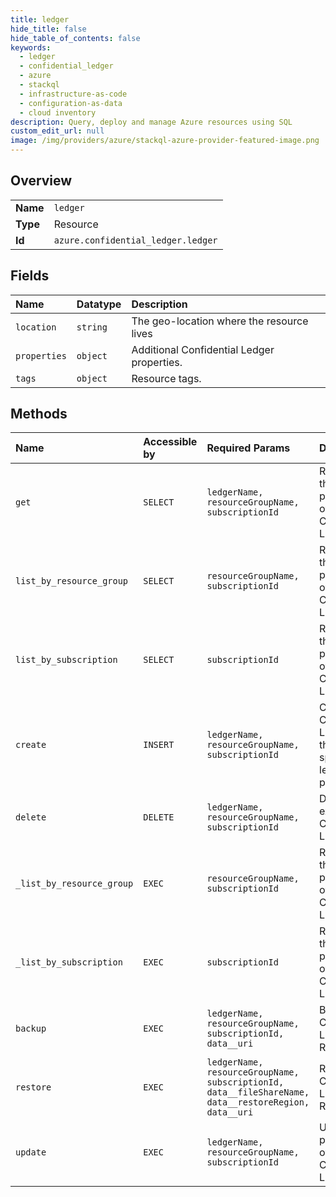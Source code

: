 ```yaml
---
title: ledger
hide_title: false
hide_table_of_contents: false
keywords:
  - ledger
  - confidential_ledger
  - azure    
  - stackql
  - infrastructure-as-code
  - configuration-as-data
  - cloud inventory
description: Query, deploy and manage Azure resources using SQL
custom_edit_url: null
image: /img/providers/azure/stackql-azure-provider-featured-image.png
---
```

  
    

## Overview
<table><tbody>
<tr><td><b>Name</b></td><td><code>ledger</code></td></tr>
<tr><td><b>Type</b></td><td>Resource</td></tr>
<tr><td><b>Id</b></td><td><code>azure.confidential_ledger.ledger</code></td></tr>
</tbody></table>

## Fields
| Name | Datatype | Description |
|:-----|:---------|:------------|
| `location` | `string` | The geo-location where the resource lives |
| `properties` | `object` | Additional Confidential Ledger properties. |
| `tags` | `object` | Resource tags. |
## Methods
| Name | Accessible by | Required Params | Description |
|:-----|:--------------|:----------------|:------------|
| `get` | `SELECT` | `ledgerName, resourceGroupName, subscriptionId` | Retrieves the properties of a Confidential Ledger. |
| `list_by_resource_group` | `SELECT` | `resourceGroupName, subscriptionId` | Retrieves the properties of all Confidential Ledgers. |
| `list_by_subscription` | `SELECT` | `subscriptionId` | Retrieves the properties of all Confidential Ledgers. |
| `create` | `INSERT` | `ledgerName, resourceGroupName, subscriptionId` | Creates a  Confidential Ledger with the specified ledger parameters. |
| `delete` | `DELETE` | `ledgerName, resourceGroupName, subscriptionId` | Deletes an existing Confidential Ledger. |
| `_list_by_resource_group` | `EXEC` | `resourceGroupName, subscriptionId` | Retrieves the properties of all Confidential Ledgers. |
| `_list_by_subscription` | `EXEC` | `subscriptionId` | Retrieves the properties of all Confidential Ledgers. |
| `backup` | `EXEC` | `ledgerName, resourceGroupName, subscriptionId, data__uri` | Backs up a Confidential Ledger Resource. |
| `restore` | `EXEC` | `ledgerName, resourceGroupName, subscriptionId, data__fileShareName, data__restoreRegion, data__uri` | Restores a Confidential Ledger Resource. |
| `update` | `EXEC` | `ledgerName, resourceGroupName, subscriptionId` | Updates properties of Confidential Ledger |
